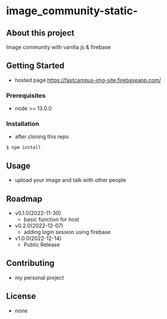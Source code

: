 # image_community-static-

## About this project

Image community with vanilla js & firebase

## Getting Started
 - hosted page
    https://fastcampus-img-site.firebaseapp.com/

### Prerequisites

- node >= 13.0.0


### Installation

- after cloning this repo
``` shell
$ npm install
```

## Usage
- upload your image and talk with other people

## Roadmap

- v0.1.0(2022-11-30)
   - basic function for host
- v0.2.0(2022-12-07)
   - adding login session using firebase
- v1.0.0(2022-12-14)
   - Public Release

## Contributing

- my personal project

## License

- none
